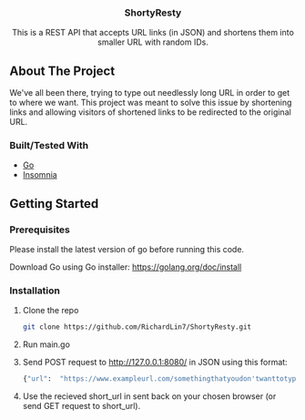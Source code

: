 <p align="center">
  <h3 align="center">ShortyResty</h3>

  <p align="center">
    This is a REST API that accepts URL links (in JSON) and shortens them into smaller URL with random IDs.
  </p>
</p>

## About The Project

We've all been there, trying to type out needlessly long URL in order to get to where we want. This project was meant to solve this issue by shortening links and allowing visitors of shortened links to be redirected to the original URL.

### Built/Tested With
* [Go](https://golang.org/)
* [Insomnia](https://insomnia.rest/)

## Getting Started

### Prerequisites

Please install the latest version of go before running this code.

Download Go using Go installer: https://golang.org/doc/install

### Installation

1. Clone the repo
   ```sh
   git clone https://github.com/RichardLin7/ShortyResty.git
   ```
2. Run main.go 

3. Send POST request to http://127.0.0.1:8080/ in JSON using this format:
    ```sh
    {"url":  "https://www.exampleurl.com/somethingthatyoudon'twanttotype"}
    ```

4. Use the recieved short_url in sent back on your chosen browser (or send GET request to short_url).
